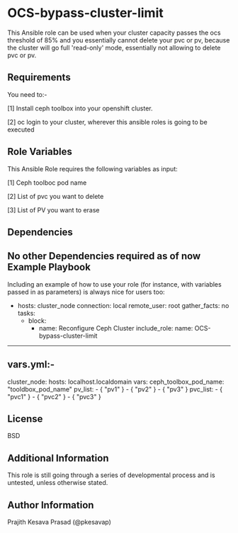 OCS-bypass-cluster-limit
=========

This Ansible role can be used when your cluster capacity passes the ocs threshold of 85% and you essentially cannot delete your pvc or pv, because the cluster will go full 'read-only' mode, essentially not allowing to delete pvc or pv.

Requirements
------------
You need to:-

[1] Install ceph toolbox into your openshift cluster.

[2] oc login to your cluster, wherever this ansible roles is going to be executed

Role Variables
--------------
This Ansible Role requires the following variables as input:

[1] Ceph toolboc pod name

[2] List of pvc you want to delete

[3] List of PV you want to erase

Dependencies
------------

No other Dependencies required as of now
Example Playbook
----------------

Including an example of how to use your role (for instance, with variables passed in as parameters) is always nice for users too:

- hosts: cluster_node
  connection: local
  remote_user: root
  gather_facts: no
  tasks:
    - block:
      - name: Reconfigure Ceph Cluster
        include_role:
          name: OCS-bypass-cluster-limit
_____________

vars.yml:-
---
cluster_node:
  hosts:
   localhost.localdomain
  vars:
   ceph_toolbox_pod_name: "tooldbox_pod_name"
   pv_list:
     - { "pv1" }
     - { "pv2" }
     - { "pv3" }
   pvc_list:
     - { "pvc1" }
     - { "pvc2" }
     - { "pvc3" }


License
-------

BSD

Additional Information
------------------
This role is still going through a series of developmental process and is untested, unless otherwise stated.



Author Information
------------------
Prajith Kesava Prasad (@pkesavap)

